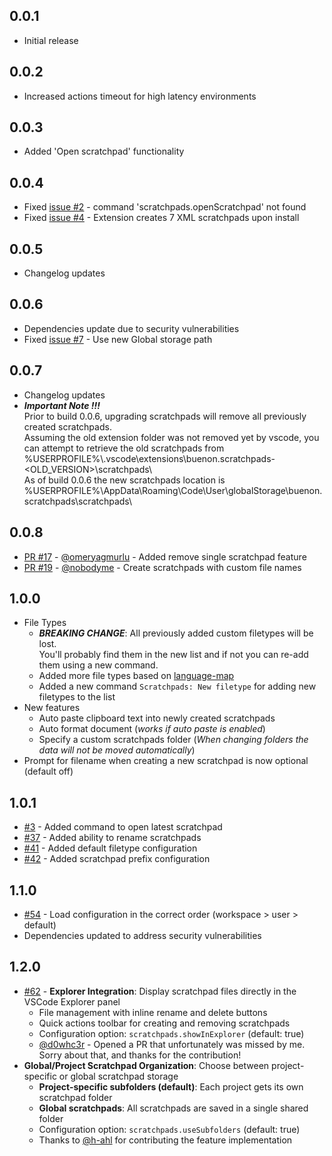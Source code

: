 ## 0.0.1

- Initial release

## 0.0.2

- Increased actions timeout for high latency environments

## 0.0.3

- Added 'Open scratchpad' functionality

## 0.0.4

- Fixed [issue #2](https://github.com/buenon/scratchpads/issues/2) - command 'scratchpads.openScratchpad' not found
- Fixed [issue #4](https://github.com/buenon/scratchpads/issues/4) - Extension creates 7 XML scratchpads upon install

## 0.0.5

- Changelog updates

## 0.0.6

- Dependencies update due to security vulnerabilities
- Fixed [issue #7](https://github.com/buenon/scratchpads/issues/7) - Use new Global storage path

## 0.0.7

- Changelog updates
- **_Important Note !!!_**  
  Prior to build 0.0.6, upgrading scratchpads will remove all previously created scratchpads.  
  Assuming the old extension folder was not removed yet by vscode, you can attempt to retrieve the old scratchpads from
  %USERPROFILE%\\.vscode\\extensions\\buenon.scratchpads-<OLD_VERSION>\\scratchpads\\  
  As of build 0.0.6 the new scratchpads location is
  %USERPROFILE%\\AppData\\Roaming\\Code\\User\\globalStorage\\buenon.scratchpads\\scratchpads\\

## 0.0.8

- [PR #17](https://github.com/buenon/scratchpads/pull/17) - [@omeryagmurlu](https://github.com/omeryagmurlu) - Added
  remove single scratchpad feature
- [PR #19](https://github.com/buenon/scratchpads/pull/19) - [@nobodyme](https://github.com/nobodyme) - Create
  scratchpads with custom file names

## 1.0.0

- File Types
  - **_BREAKING CHANGE_**: All previously added custom filetypes will be lost.  
    You'll probably find them in the new list and if not you can re-add them using a new command.
  - Added more file types based on [language-map](https://github.com/blakeembrey/language-map)
  - Added a new command `Scratchpads: New filetype` for adding new filetypes to the list
- New features
  - Auto paste clipboard text into newly created scratchpads
  - Auto format document (_works if auto paste is enabled_)
  - Specify a custom scratchpads folder (_When changing folders the data will not be moved automatically_)
- Prompt for filename when creating a new scratchpad is now optional (default off)

## 1.0.1

- [#3](https://github.com/buenon/scratchpads/issues/3) - Added command to open latest scratchpad
- [#37](https://github.com/buenon/scratchpads/issues/37) - Added ability to rename scratchpads
- [#41](https://github.com/buenon/scratchpads/issues/41) - Added default filetype configuration
- [#42](https://github.com/buenon/scratchpads/issues/42) - Added scratchpad prefix configuration

## 1.1.0

- [#54](https://github.com/buenon/scratchpads/issues/54) - Load configuration in the correct order (workspace > user > default)
- Dependencies updated to address security vulnerabilities

## 1.2.0

- [#62](https://github.com/buenon/scratchpads/issues/62) - **Explorer Integration**: Display scratchpad files directly in the VSCode Explorer panel
  - File management with inline rename and delete buttons
  - Quick actions toolbar for creating and removing scratchpads
  - Configuration option: `scratchpads.showInExplorer` (default: true)
  - [@d0whc3r](https://github.com/d0whc3r) - Opened a PR that unfortunately was missed by me. Sorry about that, and thanks for the contribution!
- **Global/Project Scratchpad Organization**: Choose between project-specific or global scratchpad storage
  - **Project-specific subfolders (default)**: Each project gets its own scratchpad folder
  - **Global scratchpads**: All scratchpads are saved in a single shared folder
  - Configuration option: `scratchpads.useSubfolders` (default: true)
  - Thanks to [@h-ahl](https://github.com/h-ahl) for contributing the feature implementation

